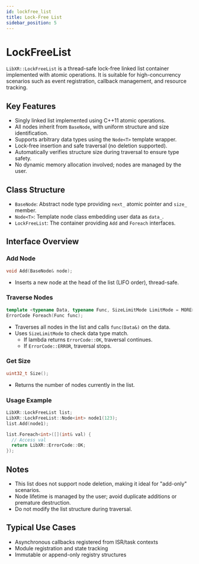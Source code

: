 ```yaml
---
id: lockfree_list
title: Lock-Free List
sidebar_position: 5
---
```


# LockFreeList

`LibXR::LockFreeList` is a thread-safe lock-free linked list container implemented with atomic operations. It is suitable for high-concurrency scenarios such as event registration, callback management, and resource tracking.

## Key Features

- Singly linked list implemented using C++11 atomic operations.
- All nodes inherit from `BaseNode`, with uniform structure and size identification.
- Supports arbitrary data types using the `Node<T>` template wrapper.
- Lock-free insertion and safe traversal (no deletion supported).
- Automatically verifies structure size during traversal to ensure type safety.
- No dynamic memory allocation involved; nodes are managed by the user.

## Class Structure

- `BaseNode`: Abstract node type providing `next_` atomic pointer and `size_` member.
- `Node<T>`: Template node class embedding user data as `data_`.
- `LockFreeList`: The container providing `Add` and `Foreach` interfaces.

## Interface Overview

### Add Node

```cpp
void Add(BaseNode& node);
```

- Inserts a new node at the head of the list (LIFO order), thread-safe.

### Traverse Nodes

```cpp
template <typename Data, typename Func, SizeLimitMode LimitMode = MORE>
ErrorCode Foreach(Func func);
```

- Traverses all nodes in the list and calls `func(Data&)` on the data.
- Uses `SizeLimitMode` to check data type match.
  - If lambda returns `ErrorCode::OK`, traversal continues.
  - If `ErrorCode::ERROR`, traversal stops.

### Get Size

```cpp
uint32_t Size();
```

- Returns the number of nodes currently in the list.

### Usage Example

```cpp
LibXR::LockFreeList list;
LibXR::LockFreeList::Node<int> node1(123);
list.Add(node1);

list.Foreach<int>([](int& val) {
  // Access val
  return LibXR::ErrorCode::OK;
});
```

## Notes

- This list does not support node deletion, making it ideal for "add-only" scenarios.
- Node lifetime is managed by the user; avoid duplicate additions or premature destruction.
- Do not modify the list structure during traversal.

## Typical Use Cases

- Asynchronous callbacks registered from ISR/task contexts
- Module registration and state tracking
- Immutable or append-only registry structures
